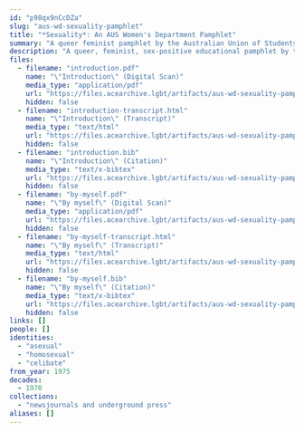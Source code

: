 ```yaml
---
id: "p98qx9nCcDZa"
slug: "aus-wd-sexuality-pamphlet"
title: "*Sexuality*: An AUS Women's Department Pamphlet"
summary: "A queer feminist pamphlet by the Australian Union of Students (AUS) Women's Department. References both asexuality and celibacy."
description: "A queer, feminist, sex-positive educational pamphlet by the Australian Union of Students (AUS) Women's Department. References both asexuality and celibacy."
files:
  - filename: "introduction.pdf"
    name: "\"Introduction\" (Digital Scan)"
    media_type: "application/pdf"
    url: "https://files.acearchive.lgbt/artifacts/aus-wd-sexuality-pamphlet/introduction.pdf"
    hidden: false
  - filename: "introduction-transcript.html"
    name: "\"Introduction\" (Transcript)"
    media_type: "text/html"
    url: "https://files.acearchive.lgbt/artifacts/aus-wd-sexuality-pamphlet/introduction-transcript.html"
    hidden: false
  - filename: "introduction.bib"
    name: "\"Introduction\" (Citation)"
    media_type: "text/x-bibtex"
    url: "https://files.acearchive.lgbt/artifacts/aus-wd-sexuality-pamphlet/introduction.bib"
    hidden: false
  - filename: "by-myself.pdf"
    name: "\"By myself\" (Digital Scan)"
    media_type: "application/pdf"
    url: "https://files.acearchive.lgbt/artifacts/aus-wd-sexuality-pamphlet/by-myself.pdf"
    hidden: false
  - filename: "by-myself-transcript.html"
    name: "\"By myself\" (Transcript)"
    media_type: "text/html"
    url: "https://files.acearchive.lgbt/artifacts/aus-wd-sexuality-pamphlet/by-myself-transcript.html"
    hidden: false
  - filename: "by-myself.bib"
    name: "\"By myself\" (Citation)"
    media_type: "text/x-bibtex"
    url: "https://files.acearchive.lgbt/artifacts/aus-wd-sexuality-pamphlet/by-myself.bib"
    hidden: false
links: []
people: []
identities:
  - "asexual"
  - "homosexual"
  - "celibate"
from_year: 1975
decades:
  - 1970
collections:
  - "newsjournals and underground press"
aliases: []
---
```

